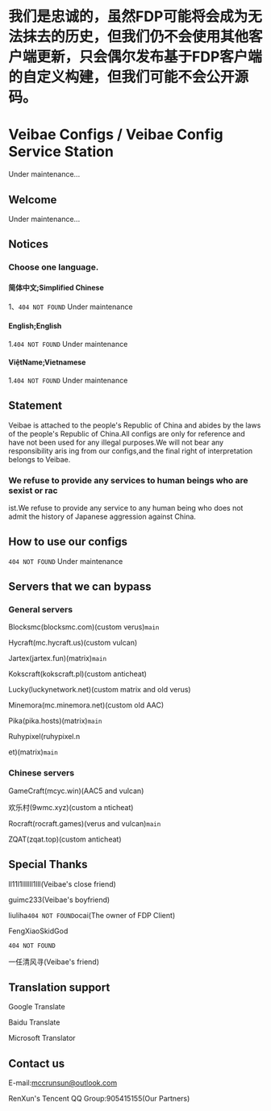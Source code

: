 # 我们是忠诚的，虽然FDP可能将会成为无法抹去的历史，但我们仍不会使用其他客户端更新，只会偶尔发布基于FDP客户端的自定义构建，但我们可能不会公开源码。

# Veibae Configs / Veibae Config Service Station
Under maintenance...

## Welcome
Under maintenance...

## Notices
### Choose one language.
#### 简体中文;Simplified Chinese
1、`404 NOT FOUND`
Under maintenance

#### English;English
1.`404 NOT FOUND`
Under maintenance

#### ViệtName;Vietnamese
1.`404 NOT FOUND`
Under maintenance

## Statement
Veibae is attached to the people's Republic of China and abides by the laws of the people's Republic of China.All configs are only for reference and have not been used for any illegal purposes.We will not bear any responsibility aris
ing from our configs,and the final right of interpretation belongs to Veibae.

### We refuse to provide any services to human beings who are sexist or rac


ist.We refuse to provide any service to any human being who does not admit the history of Japanese aggression against China.

## How to use our configs
`404 NOT FOUND`
Under maintenance

## Servers that we can bypass
### General servers
Blocksmc(blocksmc.com)(custom verus)`main`

Hycraft(mc.hycraft.us)(custom vulcan)

Jartex(jartex.fun)(matrix)`main`

Kokscraft(kokscraft.pl)(custom anticheat)


Lucky(luckynetwork.net)(custom matrix and old verus)



Minemora(mc.minemora.net)(custom old AAC)

Pika(pika.hosts)(matrix)`main`



Ruhypixel(ruhypixel.n


et)(matrix)`main`

### Chinese servers
GameCraft(mcyc.win)(AAC5 and vulcan)

欢乐村(9wmc.xyz)(custom a
nticheat)

Rocraft(rocraft.games)(verus and vulcan)`main`

ZQAT(zqat.top)(custom anticheat)

## Special Thanks
ll11l1lIllIl1lll(Veibae's close friend)

guimc233(Veibae's boyfriend)

liuliha`404 NOT FOUND`ocai(The owner of FDP Client)

FengXiaoSkidGod


`404 NOT FOUND`

一任清风寻(Veibae's friend)

## Translation support
Google Translate

Baidu Translate

Microsoft Translator

## Contact us
E-mail:mccrunsun@outlook.com

RenXun's Tencent QQ Group:905415155(Our Partners)
